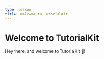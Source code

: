 ```yaml
---
type: lesson
title: Welcome to TutorialKit
---
```


# Welcome to TutorialKit

Hey there, and welcome to TutorialKit 👋!
